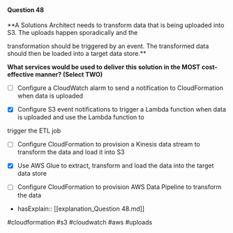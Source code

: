 #### Question  48


**A Solutions Architect needs to transform data that is being uploaded into S3. The uploads happen sporadically and the

transformation should be triggered by an event. The transformed data should then be loaded into a target data store.**


**What services would be used to deliver this solution in the MOST cost-effective manner? (Select TWO)**


- [ ] Configure a CloudWatch alarm to send a notification to CloudFormation when data is uploaded


- [x] Configure S3 event notifications to trigger a Lambda function when data is uploaded and use the Lambda function to

trigger the ETL job


- [ ] Configure CloudFormation to provision a Kinesis data stream to transform the data and load it into S3


- [x] Use AWS Glue to extract, transform and load the data into the target data store


- [ ] Configure CloudFormation to provision AWS Data Pipeline to transform the data



- hasExplain:: [[explanation_Question  48.md]]

#cloudformation #s3 #cloudwatch #aws #uploads 